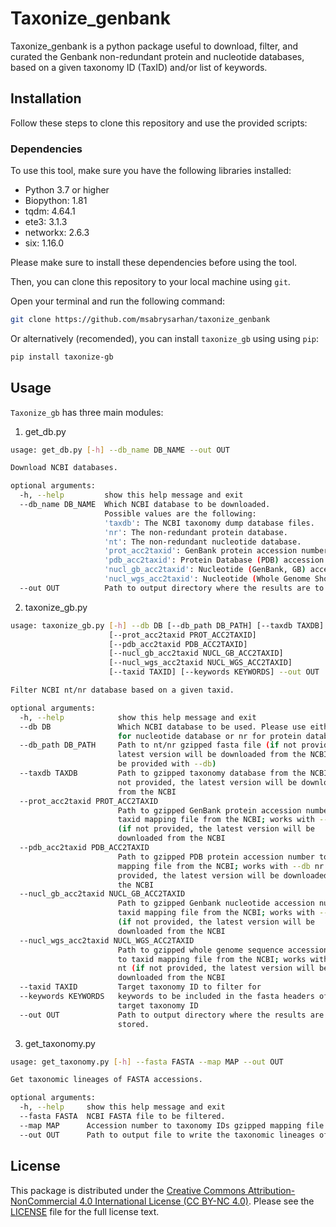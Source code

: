 # Taxonize_genbank

Taxonize_genbank is a python package useful to download, filter, and curated the Genbank non-redundant protein and nucleotide databases, based on a given taxonomy ID (TaxID) and/or list of keywords.

## Installation

Follow these steps to clone this repository and use the provided scripts:

### Dependencies

To use this tool, make sure you have the following libraries installed:

- Python 3.7 or higher
- Biopython: 1.81
- tqdm: 4.64.1
- ete3: 3.1.3
- networkx: 2.6.3
- six: 1.16.0

Please make sure to install these dependencies before using the tool.

Then, you can clone this repository to your local machine using `git`.

Open your terminal and run the following command:

```bash
git clone https://github.com/msabrysarhan/taxonize_genbank
```

Or alternatively (recomended), you can install `taxonize_gb` using using `pip`:

```bash
pip install taxonize-gb
```
## Usage

`Taxonize_gb` has three main modules:

1. get_db.py

```bash
usage: get_db.py [-h] --db_name DB_NAME --out OUT

Download NCBI databases.

optional arguments:
  -h, --help         show this help message and exit
  --db_name DB_NAME  Which NCBI database to be downloaded.
                     Possible values are the following:
                     'taxdb': The NCBI taxonomy dump database files.
                     'nr': The non-redundant protein database.
                     'nt': The non-redundant nucleotide database.
                     'prot_acc2taxid': GenBank protein accession number to taxonomy ID mapping file.
                     'pdb_acc2taxid': Protein Database (PDB) accession number to taxonomy ID mapping file.
                     'nucl_gb_acc2taxid': Nucleotide (GenBank, GB) accession number to taxonomy ID mapping file.
                     'nucl_wgs_acc2taxid': Nucleotide (Whole Genome Shotgun, WGS) accession number to taxonomy ID mapping file.
  --out OUT          Path to output directory where the results are to be stored.
```

2. taxonize_gb.py 

```bash
usage: taxonize_gb.py [-h] --db DB [--db_path DB_PATH] [--taxdb TAXDB]
                      [--prot_acc2taxid PROT_ACC2TAXID]
                      [--pdb_acc2taxid PDB_ACC2TAXID]
                      [--nucl_gb_acc2taxid NUCL_GB_ACC2TAXID]
                      [--nucl_wgs_acc2taxid NUCL_WGS_ACC2TAXID]
                      [--taxid TAXID] [--keywords KEYWORDS] --out OUT

Filter NCBI nt/nr database based on a given taxid.

optional arguments:
  -h, --help            show this help message and exit
  --db DB               Which NCBI database to be used. Please use either nt
                        for nucleotide database or nr for protein database
  --db_path DB_PATH     Path to nt/nr gzipped fasta file (if not provided, the
                        latest version will be downloaded from the NCBI (must
                        be provided with --db)
  --taxdb TAXDB         Path to gzipped taxonomy database from the NCBI (if
                        not provided, the latest version will be downloaded
                        from the NCBI
  --prot_acc2taxid PROT_ACC2TAXID
                        Path to gzipped GenBank protein accession number to
                        taxid mapping file from the NCBI; works with --db nr
                        (if not provided, the latest version will be
                        downloaded from the NCBI
  --pdb_acc2taxid PDB_ACC2TAXID
                        Path to gzipped PDB protein accession number to taxid
                        mapping file from the NCBI; works with --db nr (if not
                        provided, the latest version will be downloaded from
                        the NCBI
  --nucl_gb_acc2taxid NUCL_GB_ACC2TAXID
                        Path to gzipped Genbank nucleotide accession number to
                        taxid mapping file from the NCBI; works with --db nt
                        (if not provided, the latest version will be
                        downloaded from the NCBI
  --nucl_wgs_acc2taxid NUCL_WGS_ACC2TAXID
                        Path to gzipped whole genome sequence accession number
                        to taxid mapping file from the NCBI; works with --db
                        nt (if not provided, the latest version will be
                        downloaded from the NCBI
  --taxid TAXID         Target taxonomy ID to filter for
  --keywords KEYWORDS   keywords to be included in the fasta headers of the
                        target taxonomy ID
  --out OUT             Path to output directory where the results are to be
                        stored.
```

3. get_taxonomy.py
```bash
usage: get_taxonomy.py [-h] --fasta FASTA --map MAP --out OUT

Get taxonomic lineages of FASTA accessions.

optional arguments:
  -h, --help     show this help message and exit
  --fasta FASTA  NCBI FASTA file to be filtered.
  --map MAP      Accession number to taxonomy IDs gzipped mapping file.
  --out OUT      Path to output file to write the taxonomic lineages of the GenBank accession numbers.
```

## License

This package is distributed under the [Creative Commons Attribution-NonCommercial 4.0 International License (CC BY-NC 4.0)](https://creativecommons.org/licenses/by-nc/4.0/). Please see the [LICENSE](LICENSE) file for the full license text.
